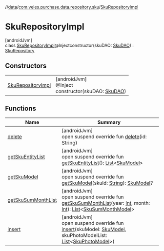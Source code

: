 //[data](../../../index.md)/[com.veles.purchase.data.repository.sku](../index.md)/[SkuRepositoryImpl](index.md)

# SkuRepositoryImpl

[androidJvm]\
class [SkuRepositoryImpl](index.md)@Injectconstructor(skuDAO: [SkuDAO](../../com.veles.purchase.data.room.dao/-sku-d-a-o/index.md)) : [SkuRepository](../../../../domain/domain/com.veles.purchase.domain.repository.sku/-sku-repository/index.md)

## Constructors

| | |
|---|---|
| [SkuRepositoryImpl](-sku-repository-impl.md) | [androidJvm]<br>@Inject<br>constructor(skuDAO: [SkuDAO](../../com.veles.purchase.data.room.dao/-sku-d-a-o/index.md)) |

## Functions

| Name | Summary |
|---|---|
| [delete](delete.md) | [androidJvm]<br>open suspend override fun [delete](delete.md)(id: [String](https://kotlinlang.org/api/latest/jvm/stdlib/kotlin/-string/index.html)) |
| [getSkuEntityList](get-sku-entity-list.md) | [androidJvm]<br>open suspend override fun [getSkuEntityList](get-sku-entity-list.md)(): [List](https://kotlinlang.org/api/latest/jvm/stdlib/kotlin.collections/-list/index.html)&lt;[SkuModel](../../../../domain/domain/com.veles.purchase.domain.model/-sku-model/index.md)&gt; |
| [getSkuModel](get-sku-model.md) | [androidJvm]<br>open suspend override fun [getSkuModel](get-sku-model.md)(skuId: [String](https://kotlinlang.org/api/latest/jvm/stdlib/kotlin/-string/index.html)): [SkuModel](../../../../domain/domain/com.veles.purchase.domain.model/-sku-model/index.md)? |
| [getSkuSumMonthList](get-sku-sum-month-list.md) | [androidJvm]<br>open suspend override fun [getSkuSumMonthList](get-sku-sum-month-list.md)(year: [Int](https://kotlinlang.org/api/latest/jvm/stdlib/kotlin/-int/index.html), month: [Int](https://kotlinlang.org/api/latest/jvm/stdlib/kotlin/-int/index.html)): [List](https://kotlinlang.org/api/latest/jvm/stdlib/kotlin.collections/-list/index.html)&lt;[SkuSumMonthModel](../../../../domain/domain/com.veles.purchase.domain.model/-sku-sum-month-model/index.md)&gt; |
| [insert](insert.md) | [androidJvm]<br>open suspend override fun [insert](insert.md)(skuModel: [SkuModel](../../../../domain/domain/com.veles.purchase.domain.model/-sku-model/index.md), skuPhotoModelList: [List](https://kotlinlang.org/api/latest/jvm/stdlib/kotlin.collections/-list/index.html)&lt;[SkuPhotoModel](../../../../domain/domain/com.veles.purchase.domain.model/-sku-photo-model/index.md)&gt;) |
